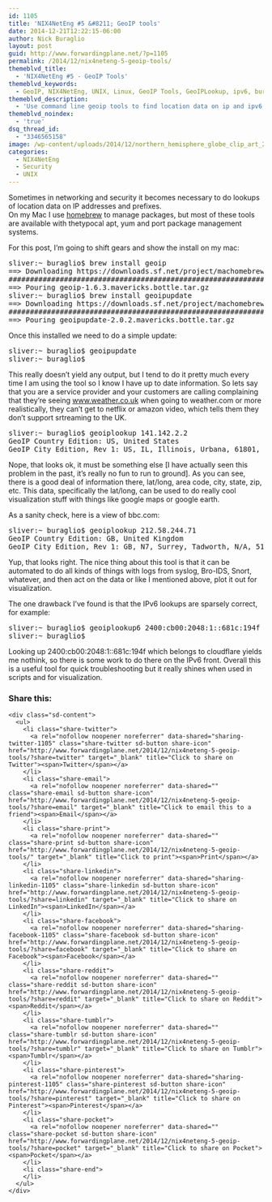 ```yaml
---
id: 1105
title: 'NIX4NetEng #5 &#8211; GeoIP tools'
date: 2014-12-21T12:22:15-06:00
author: Nick Buraglio
layout: post
guid: http://www.forwardingplane.net/?p=1105
permalink: /2014/12/nix4neteng-5-geoip-tools/
themeblvd_title:
  - 'NIX4NetEng #5 - GeoIP Tools'
themeblvd_keywords:
  - GeoIP, NIX4NetEng, UNIX, Linux, GeoIP Tools, GeoIPLookup, ipv6, buraglio, forwardingplane, security, snort, bro-ids, syslog, Nick Buraglio, mac homebrew
themeblvd_description:
  - 'Use command line geoip tools to find location data on ip and ipv6 addresses. '
themeblvd_noindex:
  - 'true'
dsq_thread_id:
  - "3346565158"
image: /wp-content/uploads/2014/12/northern_hemisphere_globe_clip_art_20123.jpg
categories:
  - NIX4NetEng
  - Security
  - UNIX
---
```

Sometimes in networking and security it becomes necessary to do lookups of location data on IP addresses and prefixes.  
On my Mac I use <a href="http://brew.sh/" target="_blank">homebrew</a> to manage packages, but most of these tools are available with thetypocal apt, yum and port package management systems.

For this post, I&#8217;m going to shift gears and show the install on my mac:

<pre>sliver:~ buraglio$ brew install geoip
==&gt; Downloading https://downloads.sf.net/project/machomebrew/Bottles/geoip-1.6.3.mavericks.bottle.tar.gz
######################################################################## 100.0%
==&gt; Pouring geoip-1.6.3.mavericks.bottle.tar.gz
sliver:~ buraglio$ brew install geoipupdate
==&gt; Downloading https://downloads.sf.net/project/machomebrew/Bottles/geoipupdate-2.0.2.mavericks.bottle.tar.gz
######################################################################## 100.0%
==&gt; Pouring geoipupdate-2.0.2.mavericks.bottle.tar.gz</pre>

Once this installed we need to do a simple update:

<pre>sliver:~ buraglio$ geoipupdate
sliver:~ buraglio$</pre>

This really doesn&#8217;t yield any output, but I tend to do it pretty much every time I am using the tool so I know I have up to date information. So lets say that you are a service provider and your customers are calling complaining that they&#8217;re seeing www.weather.co.uk when going to weather.com or more realistically, they can&#8217;t get to netflix or amazon video, which tells them they don&#8217;t support srtreaming to the UK.

<pre>sliver:~ buraglio$ geoiplookup 141.142.2.2
GeoIP Country Edition: US, United States
GeoIP City Edition, Rev 1: US, IL, Illinois, Urbana, 61801, 40.109501, -88.212303, 648, 217</pre>

Nope, that looks ok, it must be something else [I have actually seen this problem in the past, it&#8217;s really no fun to run to ground]. As you can see, there is a good deal of information there, lat/long, area code, city, state, zip, etc. This data, specifically the lat/long, can be used to do really cool visualization stuff with things like google maps or google earth.

As a sanity check, here is a view of bbc.com:

<pre>sliver:~ buraglio$ geoiplookup 212.58.244.71
GeoIP Country Edition: GB, United Kingdom
GeoIP City Edition, Rev 1: GB, N7, Surrey, Tadworth, N/A, 51.283298, -0.233300, 0, 0</pre>

Yup, that looks right. The nice thing about this tool is that it can be automated to do all kinds of things with logs from syslog, Bro-IDS, Snort, whatever, and then act on the data or like I mentioned above, plot it out for visualization.

The one drawback I&#8217;ve found is that the IPv6 lookups are sparsely correct, for example:

<pre>sliver:~ buraglio$ geoiplookup6 2400:cb00:2048:1::681c:194f
sliver:~ buraglio$</pre>

Looking up 2400:cb00:2048:1::681c:194f which belongs to cloudflare yields me nothink, so there is some work to do there on the IPv6 front. Overall this is a useful tool for quick troubleshooting but it really shines when used in scripts and for visualization.

<div class="sharedaddy sd-sharing-enabled">
  <div class="robots-nocontent sd-block sd-social sd-social-icon-text sd-sharing">
    <h3 class="sd-title">
      Share this:
    </h3>
    
    <div class="sd-content">
      <ul>
        <li class="share-twitter">
          <a rel="nofollow noopener noreferrer" data-shared="sharing-twitter-1105" class="share-twitter sd-button share-icon" href="http://www.forwardingplane.net/2014/12/nix4neteng-5-geoip-tools/?share=twitter" target="_blank" title="Click to share on Twitter"><span>Twitter</span></a>
        </li>
        <li class="share-email">
          <a rel="nofollow noopener noreferrer" data-shared="" class="share-email sd-button share-icon" href="http://www.forwardingplane.net/2014/12/nix4neteng-5-geoip-tools/?share=email" target="_blank" title="Click to email this to a friend"><span>Email</span></a>
        </li>
        <li class="share-print">
          <a rel="nofollow noopener noreferrer" data-shared="" class="share-print sd-button share-icon" href="http://www.forwardingplane.net/2014/12/nix4neteng-5-geoip-tools/" target="_blank" title="Click to print"><span>Print</span></a>
        </li>
        <li class="share-linkedin">
          <a rel="nofollow noopener noreferrer" data-shared="sharing-linkedin-1105" class="share-linkedin sd-button share-icon" href="http://www.forwardingplane.net/2014/12/nix4neteng-5-geoip-tools/?share=linkedin" target="_blank" title="Click to share on LinkedIn"><span>LinkedIn</span></a>
        </li>
        <li class="share-facebook">
          <a rel="nofollow noopener noreferrer" data-shared="sharing-facebook-1105" class="share-facebook sd-button share-icon" href="http://www.forwardingplane.net/2014/12/nix4neteng-5-geoip-tools/?share=facebook" target="_blank" title="Click to share on Facebook"><span>Facebook</span></a>
        </li>
        <li class="share-reddit">
          <a rel="nofollow noopener noreferrer" data-shared="" class="share-reddit sd-button share-icon" href="http://www.forwardingplane.net/2014/12/nix4neteng-5-geoip-tools/?share=reddit" target="_blank" title="Click to share on Reddit"><span>Reddit</span></a>
        </li>
        <li class="share-tumblr">
          <a rel="nofollow noopener noreferrer" data-shared="" class="share-tumblr sd-button share-icon" href="http://www.forwardingplane.net/2014/12/nix4neteng-5-geoip-tools/?share=tumblr" target="_blank" title="Click to share on Tumblr"><span>Tumblr</span></a>
        </li>
        <li class="share-pinterest">
          <a rel="nofollow noopener noreferrer" data-shared="sharing-pinterest-1105" class="share-pinterest sd-button share-icon" href="http://www.forwardingplane.net/2014/12/nix4neteng-5-geoip-tools/?share=pinterest" target="_blank" title="Click to share on Pinterest"><span>Pinterest</span></a>
        </li>
        <li class="share-pocket">
          <a rel="nofollow noopener noreferrer" data-shared="" class="share-pocket sd-button share-icon" href="http://www.forwardingplane.net/2014/12/nix4neteng-5-geoip-tools/?share=pocket" target="_blank" title="Click to share on Pocket"><span>Pocket</span></a>
        </li>
        <li class="share-end">
        </li>
      </ul>
    </div>
  </div>
</div>
